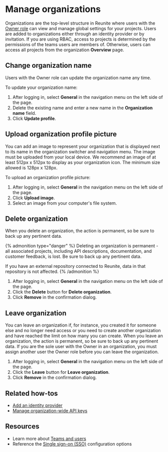 # Manage organizations

Organizations are the top-level structure in Reunite where users with the [Owner role](../concepts/roles.md#organization-roles) can view and manage global settings for your projects.
Users are added to organizations either through an identity provider or by invitation.
If you are using RBAC, access to projects is determined by the permissions of the teams users are members of.
Otherwise, users can access all projects from the organization **Overview** page.

## Change organization name

Users with the Owner role can update the organization name any time.

To update your organization name:

1. After logging in, select **General** in the navigation menu on the left side of the page.
2. Delete the existing name and enter a new name in the **Organization name** field.
3. Click **Update profile**.

## Upload organization profile picture

You can add an image to represent your organization that is displayed next to its name in the organization switcher and navigation menu.
The image must be uploaded from your local device.
We recommend an image of at least 512px x 512px to display as your organization icon.
The minimum size allowed is 128px x 128px.

To upload an organization profile picture:

1. After logging in, select **General** in the navigation menu on the left side of the page.
2. Click **Upload image**.
3. Select an image from your computer's file system.

## Delete organization

When you delete an organization, the action is permanent, so be sure to back up any pertinent data.

{% admonition type="danger" %}
Deleting an organization is permanent - all associated projects, including API descriptions, documentation, and customer feedback, is lost.
Be sure to back up any pertinent data.

If you have an external repository connected to Reunite, data in that repository is not affected.
{% /admonition %}

1. After logging in, select **General** in the navigation menu on the left side of the page.
2. Click the **Delete** button for **Delete organization**.
3. Click **Remove** in the confirmation dialog.

## Leave organization

You can leave an organization if, for instance, you created it for someone else and no longer need access or you need to create another organization and have reached the limit on how many you can create.
When you leave an organization, the action is permanent, so be sure to back up any pertinent data.
If you are the sole user with the Owner in an organization, you must assign another user the Owner role before you can leave the organization.

1. After logging in, select **General** in the navigation menu on the left side of the page.
2. Click the **Leave** button for **Leave organization**.
3. Click **Remove** in the confirmation dialog.

## Related how-tos

* [Add an identity provider](add-idp.md)
* [Manage organization-wide API keys](api-keys.md)

## Resources

* Learn more about [Teams and users](../concepts/teams.md)
* Reference the [Single sign-on (SSO)](../../config/sso.md) configuration options
